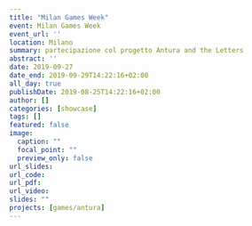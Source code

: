 ```yaml
---
title: "Milan Games Week"
event: Milan Games Week
event_url: ''
location: Milano
summary: partecipazione col progetto Antura and the Letters
abstract: ''
date: 2019-09-27
date_end: 2019-09-29T14:22:16+02:00
all_day: true
publishDate: 2019-08-25T14:22:16+02:00
author: []
categories: [showcase]
tags: []
featured: false
image:
  caption: ""
  focal_point: ""
  preview_only: false
url_slides:
url_code:
url_pdf:
url_video:
slides: ""
projects: [games/antura]
---
```


